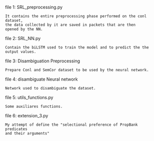 
file 1: SRL_preprocessing.py 
	
	It contains the entire preprocessing phase performed on the conl dataset,
	the data collected by it are saved in packets that are then 
	opened by the NN.

file 2: SRL_NN.py

	Contain the biLSTM used to train the model and to predict the the output values. 

file 3: Disambiguation Preprocessing

	Prepare Conl and SemCor dataset to be used by the neural network.

file 4: disambiguate Neural network

	Network used to disambiguate the dataset.

file 5: utils_functions.py

	Some auxiliares functions.

file 6: extension_3.py

	My attempt of define the "selectional preference of PropBank predicates
	and their arguments"
